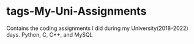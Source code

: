 # tags-My-Uni-Assignments
Contains the coding assignments I did during my University(2018-2022) days. Python, C, C++, and MySQL
